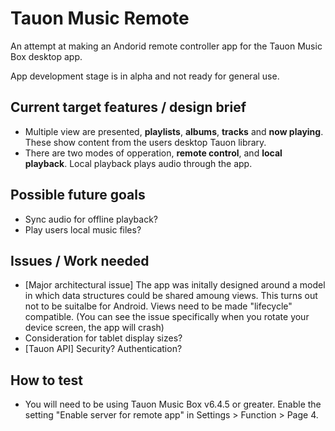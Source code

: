
# Tauon Music Remote

An attempt at making an Andorid remote controller app for the Tauon Music Box desktop app.

App development stage is in alpha and not ready for general use.

## Current target features / design brief

 - Multiple view are presented, **playlists**, **albums**, **tracks** and **now playing**.
 These show content from the users desktop Tauon library.
 - There are two modes of opperation, **remote control**, and **local playback**. 
 Local playback plays audio through the app.
 
## Possible future goals

 - Sync audio for offline playback?
 - Play users local music files?

## Issues / Work needed

 - [Major architectural issue] The app was initally designed around a model in which data
 structures could be shared amoung views. This turns out not to be suitalbe for Android. Views need to be
 made "lifecycle" compatible. (You can see the issue specifically when you rotate your device screen,
 the app will crash)
 - Consideration for tablet display sizes?
 - [Tauon API] Security? Authentication?
 
 ## How to test
 
  - You will need to be using Tauon Music Box v6.4.5 or greater. Enable the setting "Enable server for remote app" in Settings > Function > Page 4.


